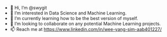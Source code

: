 - 👋 Hi, I’m @swygit
- 👀 I’m interested in Data Science and Machine Learning.
- 🌱 I’m currently learning how to be the best version of myself.
- 💞️ I’m looking to collaborate on any potential Machine Learning projects.
- 📫 Reach me at https://www.linkedin.com/in/wee-yang-sim-aab401227/

<!---
swygit/swygit is a ✨ special ✨ repository because its `README.md` (this file) appears on your GitHub profile.
You can click the Preview link to take a look at your changes.
--->
